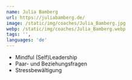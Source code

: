 ```yaml
---
name: Julia Bamberg
url: https://juliabamberg.de/
image: /static/img/coaches/Julia_Bamberg.jpg
webp: /static/img/coaches/Julia_Bamberg.webp
tags: '',
languages: 'de'
---
```


<ul><li>Mindful (Self)Leadership</li><li>Paar- und Beziehungsfragen</li><li>Stressbewältigung</li></ul>